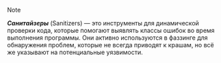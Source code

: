 
> [!NOTE]
> ***Санитайзеры*** (Sanitizers) — это инструменты для динамической проверки кода, которые помогают выявлять классы ошибок во время выполнения программы. Они активно используются в фаззинге для обнаружения проблем, которые не всегда приводят к крашам, но всё же указывают на потенциальные уязвимости.


